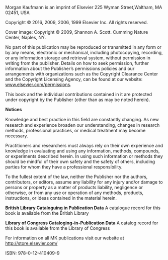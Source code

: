 Morgan Kaufmann is an imprint of Elsevier
225 Wyman Street,Waltham, MA 02451, USA

Copyright © 2016, 2009, 2006, 1999 Elsevier Inc. All rights reserved.

Cover image: Copyright © 2009, Shannon A. Scott.
Cumming Nature Center, Naples, NY.

No part of this publication may be reproduced or transmitted in any form or by any means, electronic or
mechanical, including photocopying, recording, or any information storage and retrieval system, without
permission in writing from the publisher. Details on how to seek permission, further information about the
Publisher’s permissions policies and our arrangements with organizations such as the Copyright Clearance Center
and the Copyright Licensing Agency, can be found at our website: www.elsevier.com/permissions.

This book and the individual contributions contained in it are protected under copyright by the Publisher (other
than as may be noted herein).

**Notices**

Knowledge and best practice in this ﬁeld are constantly changing. As new research and experience broaden our
understanding, changes in research methods, professional practices, or medical treatment may become necessary.

Practitioners and researchers must always rely on their own experience and knowledge in evaluating and using
any information, methods, compounds, or experiments described herein. In using such information or methods
they should be mindful of their own safety and the safety of others, including parties for whom they have a
professional responsibility.

To the fullest extent of the law, neither the Publisher nor the authors, contributors, or editors, assume any liability
for any injury and/or damage to persons or property as a matter of products liability, negligence or otherwise, or
from any use or operation of any methods, products, instructions, or ideas contained in the material herein.

**British Library Cataloguing in Publication Data**
A catalogue record for this book is available from the British Library

**Library of Congress Cataloging-in-Publication Data**
A catalog record for this book is available from the Library of Congress

For information on all MK publications
visit our website at http://store.elsevier.com/

ISBN: 978-0-12-410409-9

